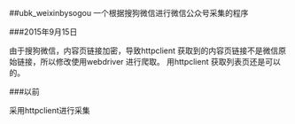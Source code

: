 ##ubk_weixinbysogou
一个根据搜狗微信进行微信公众号采集的程序

###2015年9月15日

由于搜狗微信，内容页链接加密，导致httpclient 获取到的内容页链接不是微信原始链接，所以修改使用webdriver 进行爬取。 用httpclient 获取列表页还是可以的。

###以前

采用httpclient进行采集